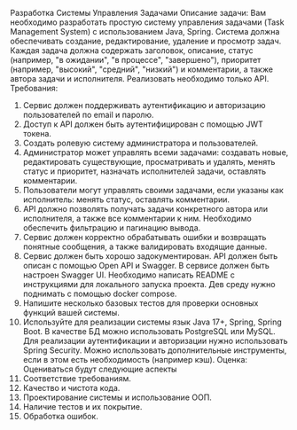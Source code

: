 Разработка Системы Управления Задачами
Описание задачи:
Вам необходимо разработать простую систему управления задачами (Task
Management System) с использованием Java, Spring.
Система должна обеспечивать создание, редактирование, удаление и просмотр задач.
Каждая задача должна содержать заголовок, описание, статус (например, "в
ожидании", "в процессе", "завершено"), приоритет (например, "высокий", "средний",
"низкий") и комментарии, а также автора задачи и исполнителя.
Реализовать необходимо только API.
Требования:
1. Сервис должен поддерживать аутентификацию и авторизацию пользователей
   по email и паролю.
2. Доступ к API должен быть аутентифицирован с помощью JWT токена.
3. Создать ролевую систему администратора и пользователей.
4. Администратор может управлять всеми задачами: создавать новые,
   редактировать существующие, просматривать и удалять, менять статус и
   приоритет, назначать исполнителей задачи, оставлять комментарии.
5. Пользователи могут управлять своими задачами, если указаны как
   исполнитель: менять статус, оставлять комментарии.
6. API должно позволять получать задачи конкретного автора или исполнителя, а
   также все комментарии к ним. Необходимо обеспечить фильтрацию и
   пагинацию вывода.
7. Сервис должен корректно обрабатывать ошибки и возвращать понятные
   сообщения, а также валидировать входящие данные.
8. Сервис должен быть хорошо задокументирован. API должен быть описан с
   помощью Open API и Swagger. В сервисе должен быть настроен Swagger UI.
   Необходимо написать README с инструкциями для локального запуска
   проекта. Дев среду нужно поднимать с помощью docker compose.
9. Напишите несколько базовых тестов для проверки основных функций вашей
   системы.
10. Используйте для реализации системы язык Java 17+, Spring, Spring Boot. В
    качестве БД можно использовать PostgreSQL или MySQL. Для реализации
    аутентификации и авторизации нужно использовать Spring Security. Можно
    использовать дополнительные инструменты, если в этом есть необходимость
    (например кэш).
    Оценка: Оцениваться будут следующие аспекты
1. Соответствие требованиям.
2. Качество и чистота кода.
3. Проектирование системы и использование ООП.
4. Наличие тестов и их покрытие.
5. Обработка ошибок.